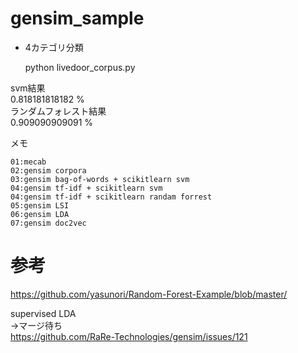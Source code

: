 # gensim_sample

- 4カテゴリ分類

    python livedoor_corpus.py

svm結果    
0.818181818182 %    
ランダムフォレスト結果    
0.909090909091 %    


メモ    

    01:mecab
    02:gensim corpora
    03:gensim bag-of-words + scikitlearn svm
    04:gensim tf-idf + scikitlearn svm
    04:gensim tf-idf + scikitlearn randam forrest
    05:gensim LSI
    06:gensim LDA
    07:gensim doc2vec


# 参考

https://github.com/yasunori/Random-Forest-Example/blob/master/    

supervised LDA    
→マージ待ち    
https://github.com/RaRe-Technologies/gensim/issues/121    